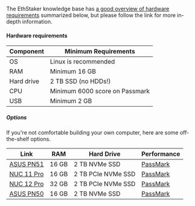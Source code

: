 The EthStaker knowledge base has [a good overview of hardware requirements](https://docs.ethstaker.cc/ethstaker-knowledge-base/hardware/hardware-requirements) summarized below, but please follow the link for more in-depth information.

#### Hardware requirements

Component  | Minimum Requirements
-----------| --------------------
OS         | Linux is recommended
RAM        | Minimum 16 GB
Hard drive | 2 TB SSD (no HDDs!)
CPU        | Minimum 6000 score on Passmark
USB        | Minimum 2 GB

##### Options

If you're not comfortable building your own computer, here are some off-the-shelf options.

Link | RAM | Hard Drive | Performance
-----|-----|------------|------------
[ASUS PN51](https://www.newegg.com/asus-pn51-business-desktops-workstations/p/1VK-001S-014K1) | 16 GB | 2 TB NVMe SSD | [PassMark](https://www.cpubenchmark.net/cpu_lookup.php?cpu=AMD+Ryzen+7+5700U)
[NUC 11 Pro](https://www.newegg.com/intel-nuc-11-pro-nuc11tnhi30-business-desktops-workstations/p/1VK-004K-081R0) | 16 GB | 2 TB PCIe NVMe SSD | [PassMark](https://www.cpubenchmark.net/cpu_lookup.php?cpu=Intel+Core+i3-1115G4+%40+3.00GHz)
[NUC 12 Pro](https://www.amazon.com/Intel-12-NUC12WSKi70Z-Computer-Bluetooth/dp/B09N9FZGVP/) | 32 GB | 2 TB PCIe NVMe SSD | [PassMark](https://www.cpubenchmark.net/cpu_lookup.php?cpu=Intel+Core+i7-1260P)
[ASUS PN50](https://www.newegg.com/asus-pn50-business-desktops-workstations/p/1VK-001S-00KY2) | 16 GB | 2 TB NVMe SSD | [PassMark](https://www.cpubenchmark.net/cpu_lookup.php?cpu=AMD+Ryzen+7+4700U)
